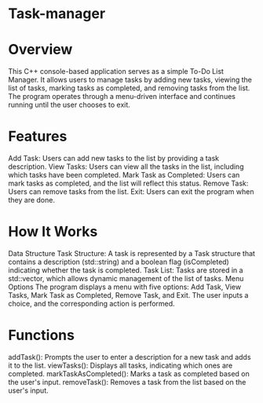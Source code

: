 # Task-manager
# Overview
This C++ console-based application serves as a simple To-Do List Manager. It allows users to manage tasks by adding new tasks, viewing the list of tasks, marking tasks as completed, and removing tasks from the list. The program operates through a menu-driven interface and continues running until the user chooses to exit.

# Features
Add Task: Users can add new tasks to the list by providing a task description.
View Tasks: Users can view all the tasks in the list, including which tasks have been completed.
Mark Task as Completed: Users can mark tasks as completed, and the list will reflect this status.
Remove Task: Users can remove tasks from the list.
Exit: Users can exit the program when they are done.
# How It Works
Data Structure
Task Structure:
A task is represented by a Task structure that contains a description (std::string) and a boolean flag (isCompleted) indicating whether the task is completed.
Task List:
Tasks are stored in a std::vector<Task>, which allows dynamic management of the list of tasks.
Menu Options
The program displays a menu with five options: Add Task, View Tasks, Mark Task as Completed, Remove Task, and Exit.
The user inputs a choice, and the corresponding action is performed.
# Functions
addTask(): Prompts the user to enter a description for a new task and adds it to the list.
viewTasks(): Displays all tasks, indicating which ones are completed.
markTaskAsCompleted(): Marks a task as completed based on the user's input.
removeTask(): Removes a task from the list based on the user's input.
